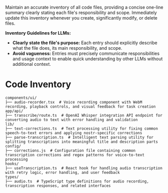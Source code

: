Maintain an accurate inventory of all code files, providing a concise one-line summary clearly stating each file's responsibility and scope. Immediately update this inventory whenever you create, significantly modify, or delete files.

**Inventory Guidelines for LLMs:**

- **Clearly state the file's purpose:** Each entry should explicitly describe what the file does, its main responsibility, and scope.
- **Avoid vagueness:** Entries must precisely communicate responsibilities and usage context to enable quick understanding by other LLMs without additional context.

# Code Inventory

```
components/ui/
├── audio-recorder.tsx  # Voice recording component with WebM recording, playback controls, and visual feedback for task creation
app/api/
├── transcribe/route.ts  # OpenAI Whisper integration API endpoint for converting audio to text with error handling and validation
lib/
├── text-corrections.ts  # Text processing utility for fixing common speech-to-text errors and applying nostr-specific corrections
├── parse-transcription.ts  # Intelligent text parsing utility for splitting transcriptions into meaningful title and description parts
config/
├── corrections.js  # Configuration file containing common transcription corrections and regex patterns for voice-to-text processing
hooks/
├── useTranscription.ts  # React hook for handling audio transcription with retry logic, error handling, and user feedback
types/
├── audio.ts  # TypeScript type definitions for audio recording, transcription responses, and related interfaces
```
